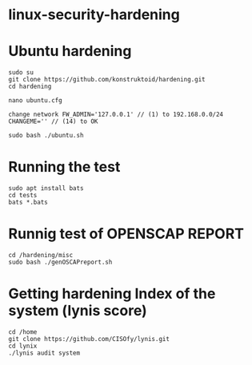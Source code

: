 # linux-security-hardening

# Ubuntu hardening
```
sudo su
git clone https://github.com/konstruktoid/hardening.git
cd hardening
```
```
nano ubuntu.cfg

change network FW_ADMIN='127.0.0.1' // (1) to 192.168.0.0/24 
CHANGEME='' // (14) to OK
```
```
sudo bash ./ubuntu.sh
```
# Running the test 
```
sudo apt install bats
cd tests
bats *.bats
```
# Runnig test of OPENSCAP REPORT
```
cd /hardening/misc
sudo bash ./genOSCAPreport.sh
```
# Getting hardening Index of the system (lynis score)
```
cd /home
git clone https://github.com/CISOfy/lynis.git
cd lynix
./lynis audit system
```
